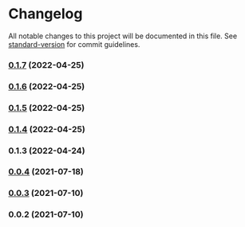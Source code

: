# Changelog

All notable changes to this project will be documented in this file. See [standard-version](https://github.com/conventional-changelog/standard-version) for commit guidelines.

### [0.1.7](https://github.com/srclaunch/a11y/compare/v0.1.6...v0.1.7) (2022-04-25)

### [0.1.6](https://github.com/srclaunch/a11y/compare/v0.1.5...v0.1.6) (2022-04-25)

### [0.1.5](https://github.com/srclaunch/a11y/compare/v0.1.4...v0.1.5) (2022-04-25)

### [0.1.4](https://github.com/srclaunch/a11y/compare/v0.1.3...v0.1.4) (2022-04-25)

### 0.1.3 (2022-04-24)

### [0.0.4](https://github.com/srclaunch/a11y/compare/v0.0.3...v0.0.4) (2021-07-18)

### [0.0.3](https://github.com/srclaunch/a11y/compare/v0.0.2...v0.0.3) (2021-07-10)

### 0.0.2 (2021-07-10)
